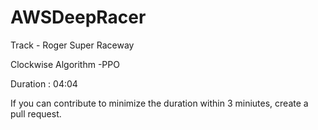 # AWSDeepRacer
Track  - Roger Super Raceway  

Clockwise Algorithm -PPO  

Duration : 04:04  

If you can contribute to minimize the duration within 3 miniutes, create a pull request.
